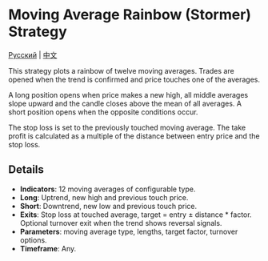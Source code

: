 # Moving Average Rainbow (Stormer) Strategy
[Русский](README_ru.md) | [中文](README_cn.md)

This strategy plots a rainbow of twelve moving averages. Trades are opened when the trend is confirmed and price touches one of the averages.

A long position opens when price makes a new high, all middle averages slope upward and the candle closes above the mean of all averages. A short position opens when the opposite conditions occur.

The stop loss is set to the previously touched moving average. The take profit is calculated as a multiple of the distance between entry price and the stop loss.

## Details

- **Indicators**: 12 moving averages of configurable type.
- **Long**: Uptrend, new high and previous touch price.
- **Short**: Downtrend, new low and previous touch price.
- **Exits**: Stop loss at touched average, target = entry ± distance * factor. Optional turnover exit when the trend shows reversal signals.
- **Parameters**: moving average type, lengths, target factor, turnover options.
- **Timeframe**: Any.
